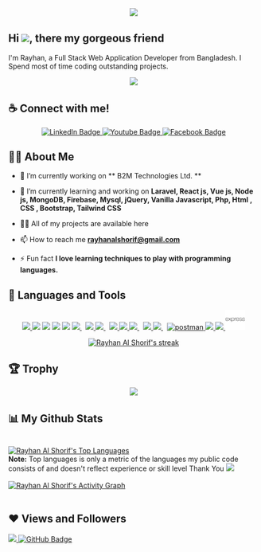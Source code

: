 <div id="header" align="center">
  <img src="https://media.giphy.com/media/M9gbBd9nbDrOTu1Mqx/giphy.gif" width="100"/>
</div>
<h2 align="start">Hi <img src="https://raw.githubusercontent.com/MartinHeinz/MartinHeinz/master/wave.gif" width="30px">, there my gorgeous friend</h1>
I'm Rayhan, a Full Stack Web Application Developer from  Bangladesh. I Spend most of time coding outstanding projects.

<p align="center">
  <a href="https://github.com/DenverCoder1/readme-typing-svg"><img src="https://readme-typing-svg.herokuapp.com/?lines=Rayhan%20Al%20Shorif;Software%20Developer%20at%20B2M%20Technologies%20Ltd.;&font=Fira%20Code&center=true&width=840&height=45&weight=700&pause=1000&color=F72241&vCenter=true&size=25"></a>
</p>

 
## ☕ Connect with me!

<div id="badges" align="center">
  <a href="https://www.linkedin.com/in/rayhanalshorif">
    <img src="https://img.shields.io/badge/LinkedIn-blue?style=for-the-badge&logo=linkedin&logoColor=white" alt="LinkedIn Badge"/>
  </a>
  <a href="https://www.youtube.com/channel/UCP81wR0RSEGJd8eDIgcNFjw">
    <img src="https://img.shields.io/badge/YouTube-red?style=for-the-badge&logo=youtube&logoColor=white" alt="Youtube Badge"/>
  </a>
  <a href="https://www.facebook.com/rayhanalshorif">
    <img src="https://img.shields.io/badge/Facebook-blue?style=for-the-badge&logo=facebook&logoColor=white" alt="Facebook Badge"/>
  </a>
</div>

## 🙋‍♂️ About Me

- 🔭 I’m currently working on ** B2M Technologies Ltd. **

- 🌱 I’m currently learning and working on **Laravel, React js, Vue js, Node js, MongoDB, Firebase, Mysql, jQuery, Vanilla Javascript, Php, Html , CSS , Bootstrap, Tailwind CSS**

- 👨‍💻 All of my projects are available here

- 📫 How to reach me **rayhanalshorif@gmail.com**

- ⚡ Fun fact **I love learning techniques to play with programming languages.**

## 🚀 Languages and Tools

<p align="center">
    <a href="https://www.w3.org/html/" target="_blank"> <img src="https://img.icons8.com/color/48/000000/html-5.png"/> </a> 
    <a href="https://www.w3schools.com/css/" target="_blank"> <img src="https://img.icons8.com/color/48/000000/css3.png"/></a> 
    <a href="https://getbootstrap.com" target="_blank"> <img src="https://img.icons8.com/color/48/000000/bootstrap.png"/></a>
    <a href="https://developer.mozilla.org/en-US/docs/Web/JavaScript" target="_blank"> <img src="https://img.icons8.com/color/48/000000/javascript.png"/></a>
    <a href="https://www.php.net/" target="_blank"> <img src="https://img.icons8.com/color/48/000000/php.png"/></a>
    <a style="padding-right:8px; margin-bottom:5px;" href="https://laravel.com/" target="_blank"> <img src="https://laravel.com/img/favicon/favicon-32x32.png"/> </a>
    <a href="https://reactjs.org/" target="_blank"> <img src="https://img.icons8.com/color/48/000000/react-native.png"/> </a>
    <a style="padding-right:8px;" href="https://nodejs.org" target="_blank"> <img src="https://img.icons8.com/color/48/000000/nodejs.png"/> </a>
    <a href="https://www.java.com" target="_blank"> <img src="https://img.icons8.com/color/48/000000/java-coffee-cup-logo.png"/> </a>
    <a href="https://www.python.org" target="_blank"> <img src="https://img.icons8.com/color/48/000000/python.png"/> </a> 
    <a style="padding-right:8px;" href="https://www.mysql.com/" target="_blank"> <img src="https://img.icons8.com/fluent/50/000000/mysql-logo.png"/> </a>
    <a href="https://firebase.google.com/" target="_blank"> <img src="https://img.icons8.com/color/48/000000/firebase.png"/> </a> 
    <a style="padding-right:8px;" href="https://www.mongodb.com/" target="_blank"> <img src="https://img.icons8.com/color/48/000000/mongodb.png"/> </a>
    <a href="https://postman.com" target="_blank"> <img src="https://www.vectorlogo.zone/logos/getpostman/getpostman-icon.svg" alt="postman" width="45" height="45"/> </a>   
    <a href="https://git-scm.com/" target="_blank"> <img src="https://img.icons8.com/color/48/000000/git.png"/> </a> 
    <a href="https://redux.js.org" target="_blank"> <img src="https://img.icons8.com/color/48/000000/redux.png"/> </a>
    <a href="https://expressjs.com" target="_blank"> <img src="https://raw.githubusercontent.com/devicons/devicon/master/icons/express/express-original-wordmark.svg" alt="express" width="40" height="40"/> </a>
</p>


<p align="center">
    <a href="https://github.com/rayhanalshorif133/github-readme-streak-stats">
        <img title="🔥 Get streak stats for your profile at git.io/streak-stats" alt="Rayhan Al Shorif's streak" src="https://github-readme-streak-stats.herokuapp.com/?user=rayhanalshorif133&theme=black-ice&hide_border=true&stroke=0000&background=060A0CD0"/>
    </a>
</p>

## 🏆 Trophy

<p align="center">
  <img alig src="https://github-profile-trophy.vercel.app/?username=rayhanalshorif133&theme=onestar&row=1&margin-w=15&rank=SSS,SS,S,AAA,AA,A,B,C" />
</p>


## 📊 My Github Stats

  <br/>
  <a href="https://github.com/rayhan-al-shorif/github-readme-stats"><img alt="Rayhan Al Shorif's Top Languages" src="https://github-readme-stats.vercel.app/api/top-langs/?username=rayhanalshorif133&langs_count=8&count_private=true&layout=compact&theme=react&hide_border=true&bg_color=0D1117" /></a>
  <br/>
  <b>Note:</b> Top languages is only a metric of the languages my public code consists of and doesn't reflect experience or skill level Thank You <img src="https://img.icons8.com/office/16/000000/happy--v2.png"/>

<br/>
<br/>

<a href="https://github.com/rayhanalshorif133/github-readme-activity-graph">
  <img alt="Rayhan Al Shorif's Activity Graph" src="https://github-readme-activity-graph.cyclic.app/graph?username=rayhanalshorif133&theme=merko)](https://github.com/rayhanalshorif133/github-readme-activity-graph)" />
</a>

<br/>
<br/>




## ❤ Views and Followers
<a href="https://komarev.com/ghpvc/?username=rayhanalshorif133">
    <img src="https://komarev.com/ghpvc/?username=rayhanalshorif133">
</a>
<a href="https://github.com/rayhanalshorif133?tab=followers"><img src="https://img.shields.io/github/followers/rayhanalshorif133?label=Followers&style=social" alt="GitHub Badge"></a>
